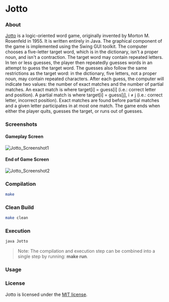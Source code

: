 # Jotto
### About
[Jotto](http://en.wikipedia.org/wiki/Jotto) is a logic-oriented word game, originally invented by Morton M. Rosenfeld in 1955. It is written entirely in Java. The graphical component of the game is implemented using the Swing GUI toolkit. The computer chooses a five-letter target word, which is in the dictionary, isn't a proper noun, and isn't a contraction. The target word may contain repeated letters. In ten or less guesses, the player then repeatedly guesses words in an attempt to guess the target word. The guesses also follow the same restrictions as the target word: in the dictionary, five letters, not a proper noun, may contain repeated characters. After each guess, the computer will indicate two values: the number of exact matches and the number of partial matches. An exact match is where target[i] = guess[i] \(i.e.: correct letter and position). A partial match is where target[i] = guess[j], i ≠ j (i.e.: correct letter, incorrect position). Exact matches are found before partial matches and a given letter participates in at most one match. The game ends when either the player quits, guesses the target, or runs out of guesses.

### Screenshots
#### Gameplay Screen
![Jotto_Screenshot1](https://cloud.githubusercontent.com/assets/7763904/11166776/77ed45f2-8b13-11e5-881c-830385df0cd1.png)
#### End of Game Screen
![Jotto_Screenshot2](https://cloud.githubusercontent.com/assets/7763904/11166777/7c55fa26-8b13-11e5-8029-690c14270b47.png)

### Compilation
```Bash
make
```

### Clean Build
```Bash
make clean
```

### Execution
```Bash
java Jotto
```

> Note: The compilation and execution step can be combined into a single step by running: **make run**.

### Usage


### License
Jotto is licensed under the [MIT license](https://github.com/humayunkakar7/Jotto/blob/master/LICENSE.md).
